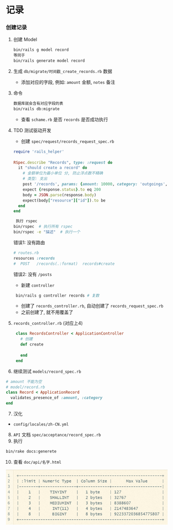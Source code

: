# 记录

### 创建记录

1. 创建 Model
   ```bash
   bin/rails g model record
   等同于
   bin/rails generate model record
   ```

2. 生成 `db/migrate/时间戳_create_records.rb` 数据

   - 添加对应的字段, 例如: `amount` 金额, `notes` 备注

3. 命令
   ```bash
   数据库就会含有对应字段的表
   bin/rails db:migrate
   ```
   - 查看 `schame.rb` 是否 `records` 是否成功执行

4. TDD 测试驱动开发
   - 创建 `spec/request/records_request_spec.rb`
   ```ruby
   require 'rails_helper'

   RSpec.describe "Records", type: :request do
     it "should create a record" do
       # 金额单位为最小单位 分, 防止浮点数不精确
       # 类型: 支出
       post '/records', params: {amount: 10000, category: 'outgoings', notes: '请客'}
       expect {response.status}.to eq 200
       body = JSON.parse(response.body)
       expect(body["resource"]["id"]).to be
     end
   end
   ```
   ```bash
    执行 rspec
   bin/rspec  # 执行所有 rspec
   bin/rspec -e "描述"  # 执行一个
   ```
   错误1: 没有路由
   ```ruby
   # routes.rb
   resources :records
   #  POST   /records(.:format)  records#create
   ```
   错误2: 没有 `/posts`
   - 新建 `controller`
   ```bash
    bin/rails g controller records # 复数   
   ```
   - 创建了 `records_controller.rb`, 自动创建了 `records_request_spec.rb`
   - 之前创建了, 就不用覆盖了
   
   
5. `records_controller.rb` (对应上4)

   ```ruby
    class RecordsController < ApplicationController
      # 创建
      def create
      
      end
    end
    ```
 
 6. 继续测试 `models/record_spec.rb`
```ruby
# amount 不能为空
# model/record.rb
class Record < ApplicationRecord
  validates_presence_of :amount, :category
end 
```

7. 汉化
- `config/locales/zh-CN.yml`

8. `API` 文档  `spec/acceptance/record_spec.rb`
9. 执行
```bash
bin/rake docs:generete
```

10. 查看 `doc/api/名字.html`


![:limit](./app/assets/images/limit.png)